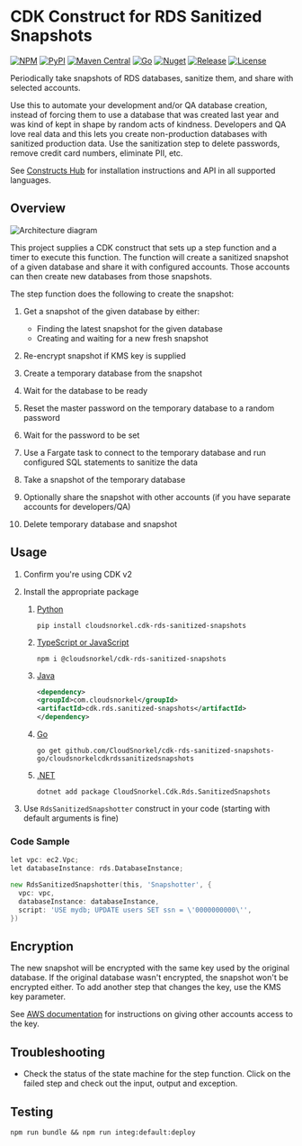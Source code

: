 # CDK Construct for RDS Sanitized Snapshots

[![NPM](https://img.shields.io/npm/v/@cloudsnorkel/cdk-rds-sanitized-snapshots?label=npm&logo=npm)](https://www.npmjs.com/package/@cloudsnorkel/cdk-rds-sanitized-snapshots)
[![PyPI](https://img.shields.io/pypi/v/cloudsnorkel.cdk-rds-sanitized-snapshots?label=pypi&logo=pypi)](https://pypi.org/project/cloudsnorkel.cdk-rds-sanitized-snapshots)
[![Maven Central](https://img.shields.io/maven-central/v/com.cloudsnorkel/cdk.rds.sanitized-snapshots.svg?label=Maven%20Central&logo=java)](https://search.maven.org/search?q=g:%22com.cloudsnorkel%22%20AND%20a:%22cdk.rds.sanitized-snapshots%22)
[![Go](https://img.shields.io/github/v/tag/CloudSnorkel/cdk-rds-sanitized-snapshots?color=red&label=go&logo=go)](https://pkg.go.dev/github.com/CloudSnorkel/cdk-rds-sanitized-snapshots-go/cloudsnorkelcdkrdssanitizedsnapshots)
[![Nuget](https://img.shields.io/nuget/v/CloudSnorkel.Cdk.Rds.SanitizedSnapshots?color=red&&logo=nuget)](https://www.nuget.org/packages/CloudSnorkel.Cdk.Rds.SanitizedSnapshots/)
[![Release](https://github.com/CloudSnorkel/cdk-rds-sanitized-snapshots/actions/workflows/release.yml/badge.svg)](https://github.com/CloudSnorkel/cdk-rds-sanitized-snapshots/actions/workflows/release.yml)
[![License](https://img.shields.io/badge/license-Apache--2.0-blue)](https://github.com/CloudSnorkel/cdk-rds-sanitized-snapshots/blob/main/LICENSE)

Periodically take snapshots of RDS databases, sanitize them, and share with selected accounts.

Use this to automate your development and/or QA database creation, instead of forcing them to use a database that was
created last year and was kind of kept in shape by random acts of kindness. Developers and QA love real data and this
lets you create non-production databases with sanitized production data. Use the sanitization step to delete passwords,
remove credit card numbers, eliminate PII, etc.

See [Constructs Hub](https://constructs.dev/packages/@cloudsnorkel/cdk-rds-sanitized-snapshots/) for installation instructions and API in all supported languages.

## Overview

![Architecture diagram](architecture.svg)

This project supplies a CDK construct that sets up a step function and a timer to execute this function. The
function will create a sanitized snapshot of a given database and share it with configured accounts. Those accounts can
then create new databases from those snapshots.

The step function does the following to create the snapshot:

1. Get a snapshot of the given database by either:

   * Finding the latest snapshot for the given database
   * Creating and waiting for a new fresh snapshot
2. Re-encrypt snapshot if KMS key is supplied
3. Create a temporary database from the snapshot
4. Wait for the database to be ready
5. Reset the master password on the temporary database to a random password
6. Wait for the password to be set
7. Use a Fargate task to connect to the temporary database and run configured SQL statements to sanitize the data
8. Take a snapshot of the temporary database
9. Optionally share the snapshot with other accounts (if you have separate accounts for developers/QA)
10. Delete temporary database and snapshot

## Usage

1. Confirm you're using CDK v2
2. Install the appropriate package

   1. [Python](https://pypi.org/project/cloudsnorkel.cdk-rds-sanitized-snapshots)

      ```
      pip install cloudsnorkel.cdk-rds-sanitized-snapshots
      ```
   2. [TypeScript or JavaScript](https://www.npmjs.com/package/@cloudsnorkel/cdk-rds-sanitized-snapshots)

      ```
      npm i @cloudsnorkel/cdk-rds-sanitized-snapshots
      ```
   3. [Java](https://search.maven.org/search?q=g:%22com.cloudsnorkel%22%20AND%20a:%22cdk.rds.sanitized-snapshots%22)

      ```xml
      <dependency>
      <groupId>com.cloudsnorkel</groupId>
      <artifactId>cdk.rds.sanitized-snapshots</artifactId>
      </dependency>
      ```
   4. [Go](https://pkg.go.dev/github.com/CloudSnorkel/cdk-rds-sanitized-snapshots-go/cloudsnorkelcdkrdssanitizedsnapshots)

      ```
      go get github.com/CloudSnorkel/cdk-rds-sanitized-snapshots-go/cloudsnorkelcdkrdssanitizedsnapshots
      ```
   5. [.NET](https://www.nuget.org/packages/CloudSnorkel.Cdk.Rds.SanitizedSnapshots/)

      ```
      dotnet add package CloudSnorkel.Cdk.Rds.SanitizedSnapshots
      ```
3. Use `RdsSanitizedSnapshotter` construct in your code (starting with default arguments is fine)

### Code Sample

```go
let vpc: ec2.Vpc;
let databaseInstance: rds.DatabaseInstance;

new RdsSanitizedSnapshotter(this, 'Snapshotter', {
  vpc: vpc,
  databaseInstance: databaseInstance,
  script: 'USE mydb; UPDATE users SET ssn = \'0000000000\'',
})
```

## Encryption

The new snapshot will be encrypted with the same key used by the original database. If the original database wasn't
encrypted, the snapshot won't be encrypted either. To add another step that changes the key, use the KMS key parameter.

See [AWS documentation](https://docs.aws.amazon.com/AmazonRDS/latest/UserGuide/USER_ShareSnapshot.html) for instructions
on giving other accounts access to the key.

## Troubleshooting

* Check the status of the state machine for the step function. Click on the failed step and check out the input, output
  and exception.

## Testing

```
npm run bundle && npm run integ:default:deploy
```
